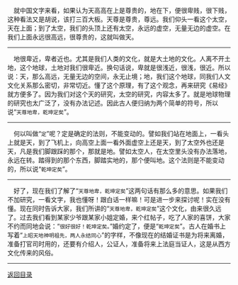 &emsp;就中国文字来看，如果认为天高高在上是尊贵的，地在下，便很卑贱，很下贱，这种看法又是胡说，该打三百大板。天尊是尊贵，尊远。我们仰头一看这个太空，天在上面；到了太空，我们的头顶上还有太空，永远的虚空，无量无边的虚空。在我们上面永远很高远，很尊贵的，这就叫做天。
___
&emsp;地很卑近，卑者近也。尤其是我们人类的文化，就是大土地的文化。人离不开土地，这个地球，土地对我们很卑近。换句话说，卑就是很浅近，很浅，很近。所以说：天，那么高远，无量无边的空间，永无止境；地，我们这个地球，同我们人文文化关系那么密切，非常切近。懂了这个原理，有了这个观念，再来研究《易经》就方便多了。因为我们对这个天的研究，太空的研究，内容太多了。就是地球物理的研究也太广泛了，没有办法记述。因此古人便归纳为两个简单的符号，所以说“``天尊地卑，乾坤定矣``”。
___
&emsp;何以叫做“``定``”呢？定是确定的法则，不能变动的。譬如我们站在地面上，一看头上就是天，到了飞机上，向高空上面一看外面虚空上还是天，到了太空外也还是天，凡是我们脚跟踩的那个，那就是地。譬如太空人，在太空里头没有办法落地，永远在转。踏得到的那个东西，脚踏实地的，那个便叫地。这个法则是不能变动的，所以说“``乾坤定矣``”。
___
&emsp;好了，现在我们了解了“``天尊地卑，乾坤定矣``”这两句话有那么多的意思。如果我们不加研究，一看文字，我也懂呀！跟白话一样嘛！可是进一步来探讨呢！实在没有懂。现在同时告诉大家，我们所讲的“``天尊地卑，乾坤定矣``”这个文化，由来很久远了。过去我们看到某家少爷跟某家小姐定婚，来个红帖子，吃了人家的喜饼，大家不约而同地会说：“``很好很好！乾坤定矣。``”婚约定了，便是“``乾坤定矣``”。古人在婚书上写着“``上昭天地神明祖先，两人永结同心``”的字样，不像现在的结婚证书是为将来离婚，准备打官司时用的，还要有介绍人，公证人，准备将来上法庭当证人，这是从西方文化传来的风俗。
___
[返回目录](../../../master/README.md#目录)